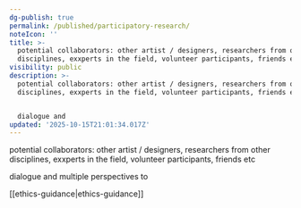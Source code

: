 ```yaml
---
dg-publish: true
permalink: /published/participatory-research/
noteIcon: ''
title: >-
  potential collaborators: other artist / designers, researchers from other
  disciplines, exxperts in the field, volunteer participants, friends etc
visibility: public
description: >-
  potential collaborators: other artist / designers, researchers from other
  disciplines, exxperts in the field, volunteer participants, friends etc


  dialogue and 
updated: '2025-10-15T21:01:34.017Z'
---
```


potential collaborators: other artist / designers, researchers from other disciplines, exxperts in the field, volunteer participants, friends etc

dialogue and multiple perspectives to 


[[ethics-guidance\|ethics-guidance]]
